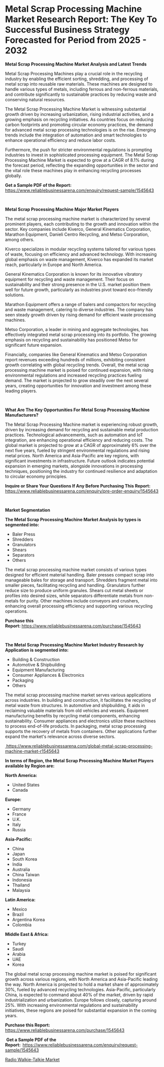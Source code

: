 <p><h1>Metal Scrap Processing Machine Market Research Report: The Key To Successful Business Strategy Forecasted for Period from 2025 - 2032</h1></p><p><strong>Metal Scrap Processing Machine Market Analysis and Latest Trends</strong></p>
<p><p>Metal Scrap Processing Machines play a crucial role in the recycling industry by enabling the efficient sorting, shredding, and processing of metal scrap into reusable raw materials. These machines are designed to handle various types of metals, including ferrous and non-ferrous materials, and contribute significantly to sustainable practices by reducing waste and conserving natural resources.</p><p>The Metal Scrap Processing Machine Market is witnessing substantial growth driven by increasing urbanization, rising industrial activities, and a growing emphasis on recycling initiatives. As countries focus on reducing carbon footprints and promoting circular economy practices, the demand for advanced metal scrap processing technologies is on the rise. Emerging trends include the integration of automation and smart technologies to enhance operational efficiency and reduce labor costs.</p><p>Furthermore, the push for stricter environmental regulations is prompting industries to invest in sophisticated processing equipment. The Metal Scrap Processing Machine Market is expected to grow at a CAGR of 8.1% during the forecast period, reflecting the expanding opportunities in the sector and the vital role these machines play in enhancing recycling processes globally.</p></p>
<p><strong>Get a Sample PDF of the Report:&nbsp;</strong> <a href="https://www.reliablebusinessarena.com/enquiry/request-sample/1545643?utm_campaign=2868&utm_medium=2&utm_source=Github&utm_content=ia&utm_term=11042025&utm_id=metal-scrap-processing-machine">https://www.reliablebusinessarena.com/enquiry/request-sample/1545643</a></p>
<p>&nbsp;</p>
<p><strong>Metal Scrap Processing Machine Major Market Players</strong></p>
<p><p>The metal scrap processing machine market is characterized by several prominent players, each contributing to the growth and innovation within the sector. Key companies include Kiverco, General Kinematics Corporation, Marathon Equipment, Danieli Centro Recycling, and Metso Corporation, among others.</p><p>Kiverco specializes in modular recycling systems tailored for various types of waste, focusing on efficiency and advanced technology. With increasing global emphasis on waste management, Kiverco has expanded its market reach, particularly in Europe and North America. </p><p>General Kinematics Corporation is known for its innovative vibratory equipment for recycling and waste management. Their focus on sustainability and their strong presence in the U.S. market position them well for future growth, particularly as industries pivot toward eco-friendly solutions.</p><p>Marathon Equipment offers a range of balers and compactors for recycling and waste management, catering to diverse industries. The company has seen steady growth driven by rising demand for efficient waste processing machines. </p><p>Metso Corporation, a leader in mining and aggregate technologies, has effectively integrated metal scrap processing into its portfolio. The growing emphasis on recycling and sustainability has positioned Metso for significant future expansion.</p><p>Financially, companies like General Kinematics and Metso Corporation report revenues exceeding hundreds of millions, exhibiting consistent growth correlating with global recycling trends. Overall, the metal scrap processing machine market is poised for continued expansion, with rising environmental regulations and increased recycling practices fueling demand. The market is projected to grow steadily over the next several years, creating opportunities for innovation and investment among these leading players.</p></p>
<p>&nbsp;</p>
<p><strong>What Are The Key Opportunities For Metal Scrap Processing Machine Manufacturers?</strong></p>
<p><p>The Metal Scrap Processing Machine market is experiencing robust growth, driven by increasing demand for recycling and sustainable metal production practices. Technological advancements, such as automation and IoT integration, are enhancing operational efficiency and reducing costs. The global market is projected to grow at a CAGR of approximately 6% over the next five years, fueled by stringent environmental regulations and rising metal prices. North America and Asia-Pacific are key regions, with significant investments in infrastructure. Future outlook indicates potential expansion in emerging markets, alongside innovations in processing techniques, positioning the industry for continued resilience and adaptation to circular economy principles.</p></p>
<p><strong>Inquire or Share Your Questions If Any Before Purchasing This Report:</strong> <a href="https://www.reliablebusinessarena.com/enquiry/pre-order-enquiry/1545643?utm_campaign=2868&utm_medium=2&utm_source=Github&utm_content=ia&utm_term=11042025&utm_id=metal-scrap-processing-machine">https://www.reliablebusinessarena.com/enquiry/pre-order-enquiry/1545643</a></p>
<p>&nbsp;</p>
<p><strong>Market Segmentation</strong></p>
<p><strong>The Metal Scrap Processing Machine Market Analysis by types is segmented into:</strong></p>
<p><ul><li>Baler Press</li><li>Shredders</li><li>Granulators</li><li>Shears</li><li>Separators</li><li>Others</li></ul></p>
<p><p>The metal scrap processing machine market consists of various types designed for efficient material handling. Baler presses compact scrap into manageable bales for storage and transport. Shredders fragment metal into smaller pieces, facilitating recycling and handling. Granulators further reduce size to produce uniform granules. Shears cut metal sheets or profiles into desired sizes, while separators differentiate metals from non-metals for purity. Other machines include conveyors and crushers, enhancing overall processing efficiency and supporting various recycling operations.</p></p>
<p><strong>Purchase this Report:&nbsp;</strong><a href="https://www.reliablebusinessarena.com/purchase/1545643?utm_campaign=2868&utm_medium=2&utm_source=Github&utm_content=ia&utm_term=11042025&utm_id=metal-scrap-processing-machine">https://www.reliablebusinessarena.com/purchase/1545643</a></p>
<p>&nbsp;</p>
<p><strong>The Metal Scrap Processing Machine Market Industry Research by Application is segmented into:</strong></p>
<p><ul><li>Building & Construction</li><li>Automotive & Shipbuilding</li><li>Equipment Manufacturing</li><li>Consumer Appliances & Electronics</li><li>Packaging</li><li>Others</li></ul></p>
<p><p>The metal scrap processing machine market serves various applications across industries. In building and construction, it facilitates the recycling of metal waste from structures. In automotive and shipbuilding, it aids in reclaiming valuable materials from old vehicles and vessels. Equipment manufacturing benefits by recycling metal components, enhancing sustainability. Consumer appliances and electronics utilize these machines to process end-of-life products. In packaging, metal scrap processing supports the recovery of metals from containers. Other applications further expand the market's relevance across diverse sectors.</p></p>
<p><a href="https://www.reliablebusinessarena.com/global-metal-scrap-processing-machine-market-r1545643?utm_campaign=2868&utm_medium=2&utm_source=Github&utm_content=ia&utm_term=11042025&utm_id=metal-scrap-processing-machine">&nbsp;https://www.reliablebusinessarena.com/global-metal-scrap-processing-machine-market-r1545643</a></p>
<p><strong>In terms of Region, the Metal Scrap Processing Machine Market Players available by Region are:</strong></p>
<p>
    <p> <strong> North America: </strong>
        <ul>
            <li>United States</li>
            <li>Canada</li>
        </ul>
        </p> 
    <p> <strong> Europe: </strong>
        <ul>
            <li>Germany</li>
            <li>France</li>
            <li>U.K.</li>
            <li>Italy</li>
            <li>Russia</li>
        </ul>
        </p> 
    <p> <strong> Asia-Pacific: </strong>
        <ul>
            <li>China</li>
            <li>Japan</li>
            <li>South Korea</li>
            <li>India</li>
            <li>Australia</li>
            <li>China Taiwan</li>
            <li>Indonesia</li>
            <li>Thailand</li>
            <li>Malaysia</li>
        </ul>
        </p> 
    <p> <strong> Latin America: </strong>
        <ul>
            <li>Mexico</li>
            <li>Brazil</li>
            <li>Argentina Korea</li>
            <li>Colombia</li>
        </ul>
        </p> 
    <p> <strong> Middle East & Africa: </strong>
        <ul>
            <li>Turkey</li>
            <li>Saudi</li>
            <li>Arabia</li>
            <li>UAE</li>
            <li>Korea</li>
        </ul>
    </p>
    </p>
<p><p>The global metal scrap processing machine market is poised for significant growth across various regions, with North America and Asia-Pacific leading the way. North America is projected to hold a market share of approximately 30%, fueled by advanced recycling technologies. Asia-Pacific, particularly China, is expected to command about 40% of the market, driven by rapid industrialization and urbanization. Europe follows closely, capturing around 25%. With increasing environmental regulations and sustainability initiatives, these regions are poised for substantial expansion in the coming years.</p></p>
<p><strong>Purchase this Report: </strong><a href="https://www.reliablebusinessarena.com/purchase/1545643?utm_campaign=2868&utm_medium=2&utm_source=Github&utm_content=ia&utm_term=11042025&utm_id=metal-scrap-processing-machine">https://www.reliablebusinessarena.com/purchase/1545643</a></p>
<p>&nbsp;<strong>Get a Sample PDF of the Report:&nbsp;&nbsp;</strong><a href="https://www.reliablebusinessarena.com/enquiry/request-sample/1545643?utm_campaign=2868&utm_medium=2&utm_source=Github&utm_content=ia&utm_term=11042025&utm_id=metal-scrap-processing-machine">https://www.reliablebusinessarena.com/enquiry/request-sample/1545643</a></p>
<p><strong></strong></p>
<p><p><a href="https://github.com/lisaeichler20775/Market-Research-Report-List-1/blob/main/radio-walkie-talkie-market.md?utm_campaign=2868&utm_medium=2&utm_source=Github&utm_content=ia&utm_term=11042025&utm_id=metal-scrap-processing-machine">Radio Walkie-Talkie Market</a></p></p>